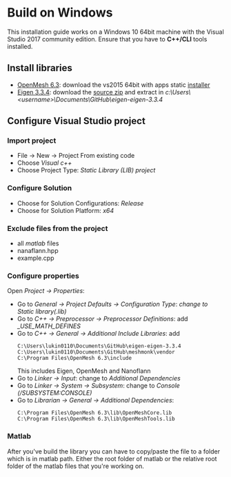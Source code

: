 # Build on Windows

This installation guide works on a Windows 10 64bit machine with the
Visual Studio 2017 community edition. Ensure that you have to
**C++/CLI** tools installed.

## Install libraries

* [OpenMesh 6.3](http://openmesh.org/download/): download the vs2015 64bit with apps static [installer](http://www.openmesh.org/media/Releases/6.3/OpenMesh-6.3-VS2015-64-Bit.exe)
* [Eigen 3.3.4](http://eigen.tuxfamily.org): download the [source zip](http://bitbucket.org/eigen/eigen/get/3.3.4.zip) and extract in *c:\Users\\\<username\>\Documents\GitHub\eigen-eigen-3.3.4*

## Configure Visual Studio project

### Import project
* File -> New -> Project From existing code
* Choose *Visual c++*
* Choose Project Type: *Static Library (LIB) project*

### Configure Solution
* Choose for Solution Configurations: *Release*
* Choose for Solution Platform: *x64*

### Exclude files from the project

* all *matlab* files
* nanaflann.hpp
* example.cpp

### Configure properties

Open *Project -> Properties*:

* Go to *General -> Project Defaults -> Configuration Type*: *change to Static library(.lib)*
* Go to *C++ -> Preprocessor -> Preprocessor Definitions*: add *_USE_MATH_DEFINES*
* Go to *C++ -> General -> Additional Include Libraries*: add
    ```
    C:\Users\lukin0110\Documents\GitHub\eigen-eigen-3.3.4
    C:\Users\lukin0110\Documents\GitHub\meshmonk\vendor
    C:\Program Files\OpenMesh 6.3\include
    ```
    This includes Eigen, OpenMesh and Nanoflann
* Go to *Linker -> Input*: change to *Additional Dependencies*
* Go to *Linker -> System -> Subsystem*: change to *Console (/SUBSYSTEM:CONSOLE)*
* Go to *Librarian -> General -> Additional Dependencies*:
    ```
    C:\Program Files\OpenMesh 6.3\lib\OpenMeshCore.lib
    C:\Program Files\OpenMesh 6.3\lib\OpenMeshTools.lib
    ```

### Matlab

After you've build the library you can have to copy/paste the file to
a folder which is in matlab path. Either the root folder of matlab or
the relative root folder of the matlab files that you're working on.
